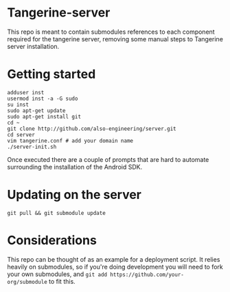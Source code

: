# Tangerine-server

This repo is meant to contain submodules references to each component required for the tangerine server, removing some manual steps to Tangerine server installation.

# Getting started

```shell
adduser inst
usermod inst -a -G sudo
su inst
sudo apt-get update
sudo apt-get install git
cd ~
git clone http://github.com/also-engineering/server.git
cd server
vim tangerine.conf # add your domain name
./server-init.sh
```

Once executed there are a couple of prompts that are hard to automate surrounding the installation of the Android SDK. 

# Updating on the server

`git pull && git submodule update`

# Considerations

This repo can be thought of as an example for a deployment script. It relies heavily on submodules, so if you're doing development you will need to fork your own submodules, and `git add https://github.com/your-org/submodule` to fit this.
